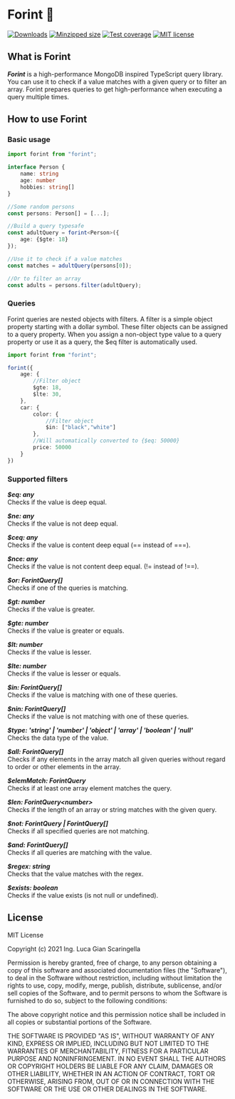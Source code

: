 # Forint 🔎

[![Downloads](https://img.shields.io/npm/dm/forint)](https://www.npmjs.com/package/forint)
[![Minzipped size](https://img.shields.io/bundlephobia/minzip/forint)](https://www.npmjs.com/package/forint)
[![Test coverage](https://img.shields.io/badge/test%20coverage-100%20%25-brightgreen)](https://www.npmjs.com/package/forint)
[![MIT license](https://img.shields.io/badge/License-MIT-blue.svg)](https://lbesson.mit-license.org/)

## What is Forint

***Forint*** is a high-performance MongoDB inspired TypeScript query library.
You can use it to check if a value matches with a given query or to filter an array.
Forint prepares queries to get high-performance when executing a query multiple times. 

## How to use Forint

### Basic usage

```typescript
import forint from "forint";

interface Person {
    name: string
    age: number
    hobbies: string[]
}

//Some random persons
const persons: Person[] = [...];

//Build a query typesafe
const adultQuery = forint<Person>({
    age: {$gte: 18}
});

//Use it to check if a value matches
const matches = adultQuery(persons[0]);

//Or to filter an array
const adults = persons.filter(adultQuery);
```

### Queries

Forint queries are nested objects with filters. 
A filter is a simple object property starting with a dollar symbol. 
These filter objects can be assigned to a query property.
When you assign a non-object type value to a query property or use it 
as a query, the $eq filter is automatically used. 

```typescript
import forint from "forint";

forint({
    age: {
        //Filter object
        $gte: 18,
        $lte: 30,
    },
    car: {
        color: {
            //Filter object
            $in: ["black","white"]
        },
        //Will automatically converted to {$eq: 50000}
        price: 50000
    }
})
```

### Supported filters

***$eq: any***  
Checks if the value is deep equal.

***$ne: any***  
Checks if the value is not deep equal.

***$ceq: any***  
Checks if the value is content deep equal (== instead of ===).

***$nce: any***  
Checks if the value is not content deep equal. (!= instead of !==).

***$or: ForintQuery[]***  
Checks if one of the queries is matching.

***$gt: number***  
Checks if the value is greater.

***$gte: number***  
Checks if the value is greater or equals.

***$lt: number***  
Checks if the value is lesser.

***$lte: number***  
Checks if the value is lesser or equals.

***$in: ForintQuery[]***  
Checks if the value is matching with one of these queries.

***$nin: ForintQuery[]***  
Checks if the value is not matching with one of these queries.

***$type: 'string' | 'number' | 'object' | 'array' | 'boolean' | 'null'***  
Checks the data type of the value.

***$all: ForintQuery[]***  
Checks if any elements in the array match all given queries 
without regard to order or other elements in the array.

***$elemMatch: ForintQuery***  
Checks if at least one array element matches the query.

***$len: ForintQuery\<number>***  
Checks if the length of an array or string matches with the given query.

***$not: ForintQuery | ForintQuery[]***  
Checks if all specified queries are not matching.

***$and: ForintQuery[]***  
Checks if all queries are matching with the value.

***$regex: string***  
Checks that the value matches with the regex.

***$exists: boolean***  
Checks if the value exists (is not null or undefined).

## License

MIT License

Copyright (c) 2021 Ing. Luca Gian Scaringella

Permission is hereby granted, free of charge, to any person obtaining a copy
of this software and associated documentation files (the "Software"), to deal
in the Software without restriction, including without limitation the rights
to use, copy, modify, merge, publish, distribute, sublicense, and/or sell
copies of the Software, and to permit persons to whom the Software is
furnished to do so, subject to the following conditions:

The above copyright notice and this permission notice shall be included in all
copies or substantial portions of the Software.

THE SOFTWARE IS PROVIDED "AS IS", WITHOUT WARRANTY OF ANY KIND, EXPRESS OR
IMPLIED, INCLUDING BUT NOT LIMITED TO THE WARRANTIES OF MERCHANTABILITY,
FITNESS FOR A PARTICULAR PURPOSE AND NONINFRINGEMENT. IN NO EVENT SHALL THE
AUTHORS OR COPYRIGHT HOLDERS BE LIABLE FOR ANY CLAIM, DAMAGES OR OTHER
LIABILITY, WHETHER IN AN ACTION OF CONTRACT, TORT OR OTHERWISE, ARISING FROM,
OUT OF OR IN CONNECTION WITH THE SOFTWARE OR THE USE OR OTHER DEALINGS IN THE
SOFTWARE.
